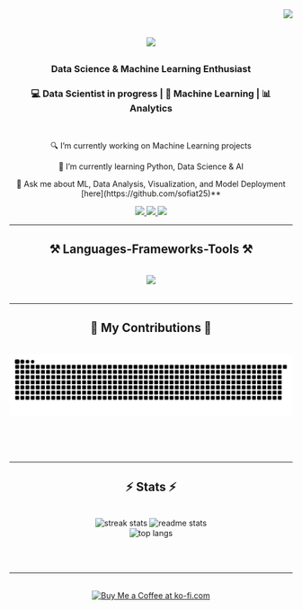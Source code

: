 <img align="right" src="https://visitor-badge.laobi.icu/badge?page_id=sofiat25.sofiat25" />

<h1 align="center">
    <img src="https://readme-typing-svg.herokuapp.com/?font=Righteous&size=35&center=true&vCenter=true&width=500&height=70&duration=4000&lines=Hi+There!+👋;+I'm+Sofia+Vanessa!;" />
</h1>

<h3 align="center">Data Science & Machine Learning Enthusiast</h3>
<h3 align="center">💻 Data Scientist in progress | 🤖 Machine Learning | 📊 Analytics</h3>


<br/>

<div align="center">
 
 
<p>  🔍 I’m currently working on Machine Learning projects</p>
<p>🌱 I’m currently learning Python, Data Science & AI</p>
<p>💬 Ask me about ML, Data Analysis, Visualization, and Model Deployment [here](https://github.com/sofiat25)**</p>



 </div>
 
<div align="center"> 
  <a href="mailto:sofiat2596@gmail.com">
    <img src="https://img.shields.io/badge/Gmail-333333?style=for-the-badge&logo=gmail&logoColor=red" />
  </a>
  <a href="https://linkedin.com/in/sofiavanessagarcia" target="_blank">
    <img src="https://img.shields.io/badge/LinkedIn-0077B5?style=for-the-badge&logo=linkedin&logoColor=white" target="_blank" />
  </a>
  <a href="https://sofiat25.github.io" target="_blank">
     <img src="https://img.shields.io/badge/Portfolio-FF5722?style=for-the-badge&logo=todoist&logoColor=white" target="_blank" /> <!-- sqlite, safari, google-chrome are other good icon options -->
  </a>
</div>

 <hr/>
 
<h2 align="center">⚒️ Languages-Frameworks-Tools ⚒️</h2>
<br/>
<div align="center">
    <img src="https://skillicons.dev/icons?i=python,mumPy,pandas,matplotlib,seaborn,scikit-learn,tensorFlow,pyTorch,jupyter Notebook,SQL," />
</div>

<br/>
<hr/>

<div align="center">
  <h2>🐍 My Contributions 🐍</h2>
  <br>
  <img alt="snake eating my contributions" src="https://raw.githubusercontent.com/sofiat25/sofiat25-bio/output/github-contribution-grid-snake.svg" /> 
  
  <br/><br/><br/>
</div>

<hr/>

<h2 align="center">⚡ Stats ⚡</h2>
<br>
<div align=center>
  <img width=390 src="https://github-readme-streak-stats.herokuapp.com/?user=sofiat25" alt="streak stats"/>
  <img width=390 src="https://github-readme-stats.vercel.app/api?username=sofiat25&show_icons=true&locale=en" alt="readme stats" />
  <br/>
  <img width=325 align="center" src="https://github-readme-stats.vercel.app/api/top-langs?username=sofiat25&show_icons=true&locale=en&layout=compact" alt="top langs" />
</div>

<br/><br/>

<hr/>

<br/>

<div align="center">
<a href='https://ko-fi.com/V7V4RAK9C' target='_blank'><img height='64' style='border:0px;height:64px;' src='https://storage.ko-fi.com/cdn/kofi1.png?v=3' border='0' alt='Buy Me a Coffee at ko-fi.com' /></a>
</div>

<br/>
